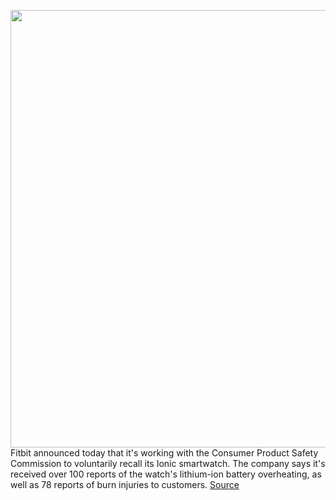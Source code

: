 <img src='https://cdn.vox-cdn.com/thumbor/aWeBz89DYANhmtMJSaI7_e2ajo4=/0x0:2040x1360/1200x800/filters:focal(857x517:1183x843)/cdn.vox-cdn.com/uploads/chorus_image/image/70569062/vpavic_170925_2023_0082.0.jpg' width='700px' /><br/>
Fitbit announced today that it's working with the Consumer Product Safety Commission to voluntarily recall its Ionic smartwatch. The company says it's received over 100 reports of the watch's lithium-ion battery overheating, as well as 78 reports of burn injuries to customers.
<a href='https://www.theverge.com/2022/3/2/22957989/fitbit-ionic-recall-burns-smartwatch-fitness-tracker-refund'> Source <a/>